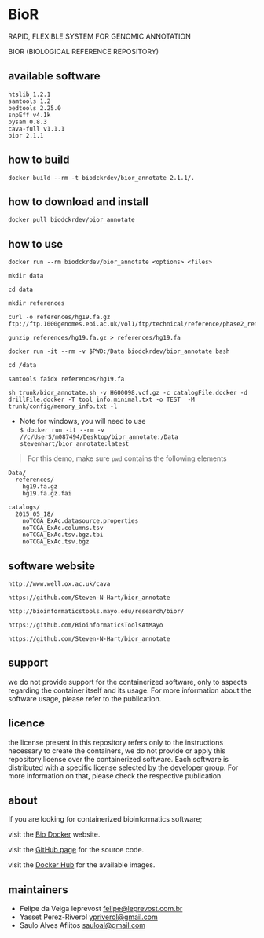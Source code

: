 BioR
=====
RAPID, FLEXIBLE SYSTEM FOR GENOMIC ANNOTATION

BIOR (BIOLOGICAL REFERENCE REPOSITORY)


available software
--------
```
htslib 1.2.1
samtools 1.2
bedtools 2.25.0
snpEff v4.1k
pysam 0.8.3
cava-full v1.1.1
bior 2.1.1
```


how to build
------------
`docker build --rm -t biodckrdev/bior_annotate 2.1.1/.`


how to download and install
---------------------------
`docker pull biodckrdev/bior_annotate`


how to use
------------
`docker run --rm biodckrdev/bior_annotate <options> <files>`


```
mkdir data

cd data

mkdir references

curl -o references/hg19.fa.gz ftp://ftp.1000genomes.ebi.ac.uk/vol1/ftp/technical/reference/phase2_reference_assembly_sequence/hs37d5.fa.gz

gunzip references/hg19.fa.gz > references/hg19.fa

docker run -it --rm -v $PWD:/Data biodckrdev/bior_annotate bash

cd /data

samtools faidx references/hg19.fa

sh trunk/bior_annotate.sh -v HG00098.vcf.gz -c catalogFile.docker -d drillFile.docker -T tool_info.minimal.txt -o TEST  -M trunk/config/memory_info.txt -l
```


* Note for windows, you will need to use  
`$ docker run -it --rm -v //c/UserS/m087494/Desktop/bior_annotate:/Data stevenhart/bior_annotate:latest`  

> For this demo, make sure `pwd` contains the following elements

```
Data/  
  references/
    hg19.fa.gz
    hg19.fa.gz.fai

catalogs/
  2015_05_18/
    noTCGA_ExAc.datasource.properties
    noTCGA_ExAc.columns.tsv
    noTCGA_ExAc.tsv.bgz.tbi
    noTCGA_ExAc.tsv.bgz
 ```


software website
----------------
```
http://www.well.ox.ac.uk/cava

https://github.com/Steven-N-Hart/bior_annotate

http://bioinformaticstools.mayo.edu/research/bior/

https://github.com/BioinformaticsToolsAtMayo

https://github.com/Steven-N-Hart/bior_annotate
```


support
-------
we do not provide support for the containerized software, only to aspects regarding the container itself
and its usage. For more information about the software usage, please refer to the publication.


licence
-------
the license present in this repository refers only to the instructions necessary to create the containers, we do not provide or apply this repository license over the containerized software. Each software is distributed with a specific license selected by the developer group. For more information on that, please check the respective publication.


about
-----
If you are looking for containerized bioinformatics software;

visit the [Bio Docker](http://biodocker.github.io "Bio Docker") website.

visit the [GitHub page](https://github.com/BioDocker/) for the source code.

visit the [Docker Hub](https://registry.hub.docker.com/repos/biodckr/) for the available images.


maintainers
-----------
* Felipe da Veiga leprevost <felipe@leprevost.com.br>
* Yasset Perez-Riverol <ypriverol@gmail.com>
* Saulo Alves Aflitos <sauloal@gmail.com>
